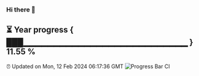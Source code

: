 ### Hi there 👋
⏳ Year progress { ███▁▁▁▁▁▁▁▁▁▁▁▁▁▁▁▁▁▁▁▁▁▁▁▁▁▁▁ } 11.55 %
---
⏰ Updated on Mon, 12 Feb 2024 06:17:36 GMT
![Progress Bar CI](https://github.com/liununu/liununu/workflows/Progress%20Bar%20CI/badge.svg)
